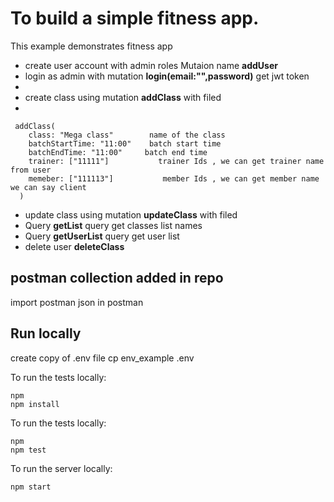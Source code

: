 # To build a simple fitness app.


This example demonstrates fitness app
- create user account with admin roles  Mutaion name **addUser**
- login as admin with mutation  **login(email:"",password)** get jwt token
- 
- create class using mutation **addClass**  with filed 
- 
```
 addClass(
    class: "Mega class"        name of the class
    batchStartTime: "11:00"    batch start time
    batchEndTime: "11:00"     batch end time
    trainer: ["11111"]           trainer Ids , we can get trainer name from user 
    memeber: ["111113"]           member Ids , we can get member name we can say client
  )
```
- update class using mutation **updateClass**  with filed 
- Query  **getList** query get classes list names
- Query  **getUserList**  query get user list
- delete user **deleteClass**

## postman collection added in repo
import postman json in postman

## Run locally

create copy of .env file
cp env_example .env

To run the tests locally:

```shell
npm
npm install
```

To run the tests locally:

```shell
npm
npm test
```

To run the server locally:

```shell
npm start
```
